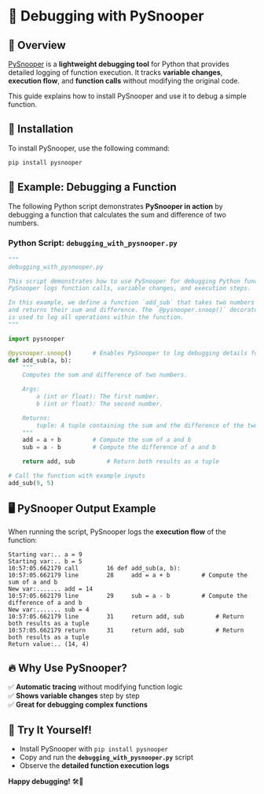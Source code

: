 # 🐍 **Debugging with PySnooper**

## 📌 **Overview**
[PySnooper](https://github.com/cool-RR/PySnooper) is a **lightweight debugging tool** for Python that provides detailed logging of function execution. It tracks **variable changes**, **execution flow**, and **function calls** without modifying the original code.

This guide explains how to install PySnooper and use it to debug a simple function.

## 🔧 **Installation**
To install PySnooper, use the following command:

```bash
pip install pysnooper
```

## 🚀 **Example: Debugging a Function**
The following Python script demonstrates **PySnooper in action** by debugging a function that calculates the sum and difference of two numbers.

### **Python Script: `debugging_with_pysnooper.py`**
```python
"""
debugging_with_pysnooper.py

This script demonstrates how to use PySnooper for debugging Python functions.
PySnooper logs function calls, variable changes, and execution steps.

In this example, we define a function `add_sub` that takes two numbers as input 
and returns their sum and difference. The `@pysnooper.snoop()` decorator 
is used to log all operations within the function.
"""

import pysnooper

@pysnooper.snoop()      # Enables PySnooper to log debugging details for this function
def add_sub(a, b):
    """
    Computes the sum and difference of two numbers.

    Args:
        a (int or float): The first number.
        b (int or float): The second number.

    Returns:
        tuple: A tuple containing the sum and the difference of the two numbers.
    """
    add = a + b         # Compute the sum of a and b
    sub = a - b         # Compute the difference of a and b

    return add, sub         # Return both results as a tuple

# Call the function with example inputs
add_sub(9, 5)
```

## 🖥 **PySnooper Output Example**
When running the script, PySnooper logs the **execution flow** of the function:

```
Starting var:.. a = 9
Starting var:.. b = 5
10:57:05.662179 call        16 def add_sub(a, b):
10:57:05.662179 line        28     add = a + b         # Compute the sum of a and b
New var:....... add = 14
10:57:05.662179 line        29     sub = a - b         # Compute the difference of a and b
New var:....... sub = 4
10:57:05.662179 line        31     return add, sub         # Return both results as a tuple
10:57:05.662179 return      31     return add, sub         # Return both results as a tuple
Return value:.. (14, 4)
```

## 🔥 **Why Use PySnooper?**
✅ **Automatic tracing** without modifying function logic  
✅ **Shows variable changes** step by step  
✅ **Great for debugging complex functions**  

## 🚀 **Try It Yourself!**
- Install PySnooper with `pip install pysnooper`
- Copy and run the **`debugging_with_pysnooper.py`** script
- Observe the **detailed function execution logs**

**Happy debugging!** 🛠🐍